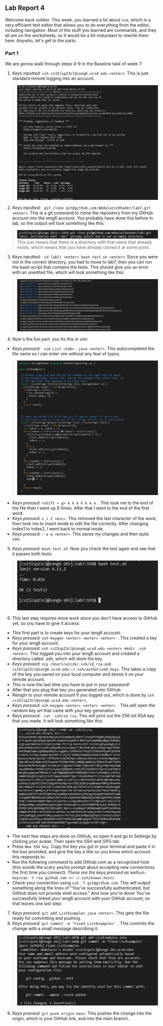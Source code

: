 ## Lab Report 4
Welcome back soldier.
This week, you learned a lot about ```vim```, which is a very efficient text editor that allows you to do everything from the editor, including navigation. Most of the stuff you learned are commands, and they all are on the worksheets, so it would be a bit redundant to rewrite them here.
Anywho, let's get to the parts:

### Part 1
We are gonna walk through steps 4-9 in the Baseline task of week 7:
1. *Keys inputted:* ```ssh cs15lsp23cl@ieng6.ucsd.edu <enter>```. This is just standard remote logging into an account.
> ![sshLogin](sshLogin.png)
2. *Keys inputted:* ``` git clone git@github.com:AbdulazizKhader/lab7.git <enter>```. This is a git command to clone the repository from my GitHub account into the ieng6 account. You probably have done this before in lab, so the output will look something like this:
> ![directory already exists](CloningLab7.png)
This just means that there is a directory with that name that already exists, which means that you have already cloned it at some point.
3. *Keys inputted:* ``` cd lab7/ <enter> bash test.sh <enter>```: Since you were not in the correct directory, you had to move to lab7, then you can run the bash script that contains the tests. This should give you an error with an unedited file, which will look something like this: 
> ![failed test 2](FailedTest2.png)
4. Now's the fun part: you fix this *in vim*:
- *Keys pressed:* ``` vim List <tab> .java <enter>```. This autocompleted the file name so I can enter vim without any fear of typos.
> ![vimView](vimView.png)
- *Keys pressed:* ```<shift + g> k k k k k k e ```. This took me to the end of the file then I went up 6 times. After that I went to the end of the first word. 
- *Keys pressed:* ```x i 2 <esc>```. This removed the last character of the word, then took me to insert mode to edit the file correctly. After changing index1 to index2, I went back to normal mode.
- *Keys pressed:* ```: w q <enter>```. This saves my changes and then quits vim.
5. *Keys pressed:* ```bash test.sh```. Now you check the test again and see that it passes both tests:
> ![testPassed](testsPassed.png)
6. This last step requires more work since you don't have access to GitHub yet, so you have to give it access:
- This first part is to create keys for your ieng6 account:
- *Keys pressed:* ```ssh-keygen <enter> <enter> <enter> ```. This created a key for your ieng6 account.
- *Keys pressed:* ```ssh cs15sp23cl@ieng6.ucsd.edu <enter> mkdir .ssh <enter>```. This logged you into your ieng6 account and created a directory called .ssh, which will store the key.
- *Keys pressed:* ```scp /Users/azizk/.ssh/id_rsa.pub cs15lsp23cl@ieng6.ucsd.edu:~/.ssh/authorized_keys```. This takes a copy of the key you saved on your local computer and stores it on your remote account.
- This is now the last time you have to put in your password!
- After that you plug that key you generated into GitHub:
- Relogin to your remote account if you logged out, which is done by ```ssh cs15lsp23cl@ieng6.ucsd.edu <enter>```.
- *Keys pressed:* ```ssh-keygen <enter> <enter> <enter> ```. This will open the random key art that came with your key generation.
- *Keys pressed:* ``` cat .ssh/id_rsa```. This will print out the 256-bit RSA key that you made. It will look something like this:
> ![RSA key](RSAKey.png)
- The next few steps are done on GitHub, so open it and go to Settings by clicking your avatar. Then open the SSH and GPG tab.
- Press ```New SSH Key```. Copy the key you got in your terminal and paste it in the box provided, and give the key a title so you know which account this responds to.
- Run the following command to add Github.com as a recognized host (this avoids the scary yes/no prompt about accepting new connections the first time you connect): *These are the keys pressed as well*```ssh-keyscan -t rsa github.com >> ~/.ssh/known_hosts```
- Check your connection using ```ssh -T git@github.com```. This will output something along the lines of "You’ve successfully authenticated, but GitHub does not provide shell access."
And now you're done! You've successfully linked your ieng6 account with your GitHub account, so that leaves one last step:
7. *Keys pressed:* ```git add ListExamples.java <enter>```. This gets the file ready for committing and pushing.
8. *Keys pressed:* ```git commit -m "Fixed ListExamples" ```. This commits the change with a small message describing it.
> ![gitCommit](gitCommit.png)
9. *Keys pressed:* ```git push origin main```. This pushes the change into the origin, which is your GitHub link, and into the main branch.
